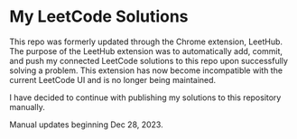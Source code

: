 # My LeetCode Solutions

This repo was formerly updated through the Chrome extension, LeetHub. The purpose of the LeetHub extension was to automatically add, commit, and push my connected LeetCode solutions to this repo upon successfully solving a problem. This extension has now become incompatible with the current LeetCode UI and is no longer being maintained. 

I have decided to continue with publishing my solutions to this repository manually. 

Manual updates beginning Dec 28, 2023.
